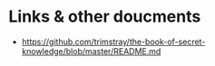 # Links & other doucments 










* <https://github.com/trimstray/the-book-of-secret-knowledge/blob/master/README.md>